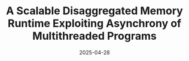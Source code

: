 ---
title: "A Scalable Disaggregated Memory Runtime Exploiting Asynchrony of Multithreaded Programs"
collection: publications
category: conferences
permalink: /publication/tobeadd
excerpt: 'Quanxi Li, Hong Huang, Ying Liu, **_Yanwen Xia_**, Jie Zhang, Mosong Zhou, Xiaobing Feng, Huimin Cui, Quan Chen, Yizhou Shan, Chenxi Wang*'
date: 2025-04-28
venue: 'NSDI25'
slidesurl: 'http://academicpages.github.io/files/slides3.pdf'
paperurl: 'http://academicpages.github.io/files/paper3.pdf'
---